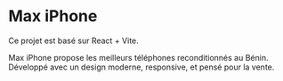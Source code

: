 # Max iPhone

Ce projet est basé sur React + Vite.

Max iPhone propose les meilleurs téléphones reconditionnés au Bénin. Développé avec un design moderne, responsive, et pensé pour la vente.
